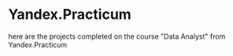 # Yandex.Practicum
here are the projects completed on the course "Data Analyst" from Yandex.Practicum
